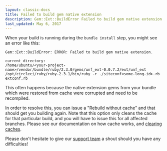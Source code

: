 ```yaml
---
layout: classic-docs
title: Failed to build gem native extension
description: Gem::Ext::BuildError Failed to build gem native extension
last_updated: May 6, 2017
---
```


When your build is running during the `bundle install` step, you might see an error like this:

```
Gem::Ext::BuildError: ERROR: Failed to build gem native extension.

current directory:
/home/ubuntu/<your-project-name>/vendor/bundle/ruby/2.3.0/gems/unf_ext-0.0.7.2/ext/unf_ext
/opt/circleci/ruby/ruby-2.3.1/bin/ruby -r ./siteconf<some-long-id>.rb
extconf.rb
```

This often happens because the native extension gems from your bundle which were restored from cache were corrupted and need to be recompiled.

In order to resolve this, you can issue a "Rebuild without cache" and that should get you building again. Note that this option only cleans the cache for that particular build, and you will have to issue this for all affected branches. Please see our documentation on how cache works, and [clearing caches](https://circleci.com/docs/1.0/how-cache-works/#clearing-cache).

Please don't hesitate to give our [support team](https://support.circleci.com/) a shout should you have any difficulties!
